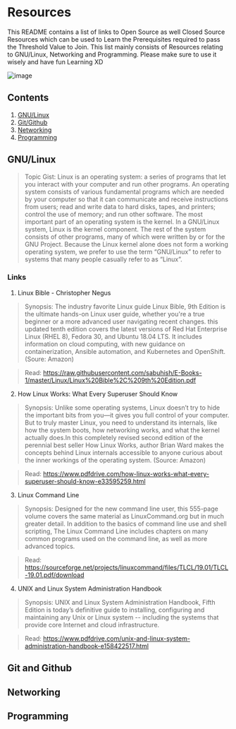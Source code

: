 # Resources
This README contains a list of links to Open Source as well Closed Source Resources which can be used to Learn the Prerequisites required to pass the Threshold Value to Join. This list mainly consists of Resources relating to GNU/Linux, Networking and Programming. Please make sure to use it wisely and have fun Learning XD

![image](https://user-images.githubusercontent.com/96528048/204172358-5f4db78b-2de6-4604-8514-f4bd1aa99184.png)

## Contents
1. [GNU/Linux](#gnulinux)
2. [Git/Github](#gitandgithub)
3. [Networking](#networking)
4. [Programming](#programming)

## GNU/Linux

> Topic Gist:  Linux is an operating system: a series of programs that let you interact with your computer and run other programs. An operating system consists of various fundamental programs which are needed by your computer so that it can communicate and receive instructions from users; read and write data to hard disks, tapes, and printers; control the use of memory; and run other software. The most important part of an operating system is the kernel. In a GNU/Linux system, Linux is the kernel component. The rest of the system consists of other programs, many of which were written by or for the GNU Project. Because the Linux kernel alone does not form a working operating system, we prefer to use the term “GNU/Linux” to refer to systems that many people casually refer to as “Linux”. 

### Links
1. Linux Bible - Christopher Negus
> Synopsis: The industry favorite Linux guide Linux Bible, 9th Edition is the ultimate hands-on Linux user guide, whether you're a true beginner or a more advanced user navigating recent changes. this updated tenth edition covers the latest versions of Red Hat Enterprise Linux (RHEL 8), Fedora 30, and Ubuntu 18.04 LTS. It includes information on cloud computing, with new guidance on containerization, Ansible automation, and Kubernetes and OpenShift. (Soure: Amazon)

> Read: https://raw.githubusercontent.com/sabuhish/E-Books-1/master/Linux/Linux%20Bible%2C%209th%20Edition.pdf

2. How Linux Works: What Every Superuser Should Know
> Synopsis: Unlike some operating systems, Linux doesn’t try to hide the important bits from you—it gives you full control of your computer. But to truly master Linux, you need to understand its internals, like how the system boots, how networking works, and what the kernel actually does.In this completely revised second edition of the perennial best seller How Linux Works, author Brian Ward makes the concepts behind Linux internals accessible to anyone curious about the inner workings of the operating system. (Source: Amazon)

> Read: https://www.pdfdrive.com/how-linux-works-what-every-superuser-should-know-e33595259.html

3. Linux Command Line
> Synopsis: Designed for the new command line user, this 555-page volume covers the same material as LinuxCommand.org but in much greater detail. In addition to the basics of command line use and shell scripting, The Linux Command Line includes chapters on many common programs used on the command line, as well as more advanced topics.

> Read: https://sourceforge.net/projects/linuxcommand/files/TLCL/19.01/TLCL-19.01.pdf/download

4. UNIX and Linux System Administration Handbook
> Synopsis: UNIX and Linux System Administration Handbook, Fifth Edition is today’s definitive guide to installing, configuring and maintaining any Unix or Linux system -- including the systems that provide core Internet and cloud infrastructure.

> Read: https://www.pdfdrive.com/unix-and-linux-system-administration-handbook-e158422517.html

## Git and Github
## Networking
## Programming
